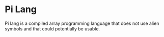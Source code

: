 # Pi Lang

Pi lang is a compiled array programming language that does not use alien symbols and that could potentially be usable.